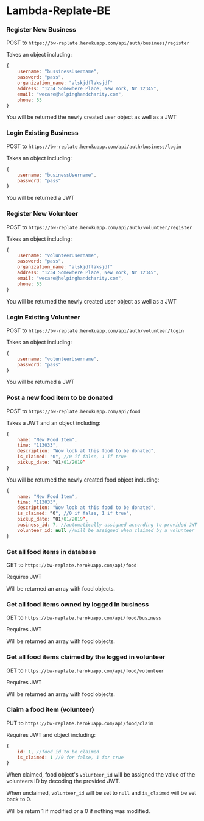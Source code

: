 # Lambda-Replate-BE


### Register New Business

POST to `https://bw-replate.herokuapp.com/api/auth/business/register`

Takes an object including:
```javascript 
{
    username: "bussinessUsername",
    password: "pass",
    organization_name: "alskjdflaksjdf"
    address: "1234 Somewhere Place, New York, NY 12345",
    email: "wecare@helpinghandcharity.com",
    phone: 55
}
```
You will be returned the newly created user object as well as a JWT


### Login Existing Business

POST to `https://bw-replate.herokuapp.com/api/auth/business/login`

Takes an object including:
```javascript
{
    username: "businessUsername",
    password: "pass"
}
```

You will be returned a JWT

### Register New Volunteer

POST to `https://bw-replate.herokuapp.com/api/auth/volunteer/register`

Takes an object including:
```javascript 
{
    username: "volunteerUsername",
    password: "pass",
    organization_name: "alskjdflaksjdf"
    address: "1234 Somewhere Place, New York, NY 12345",
    email: "wecare@helpinghandcharity.com",
    phone: 55
}
```
You will be returned the newly created user object as well as a JWT


### Login Existing Volunteer

POST to `https://bw-replate.herokuapp.com/api/auth/volunteer/login`

Takes an object including:
```javascript
{
    username: "volunteerUsername",
    password: "pass"
}
```

You will be returned a JWT


### Post a new food item to be donated

POST to `https://bw-replate.herokuapp.com/api/food`

Takes a JWT and an object including: 

```javascript
{
	name: "New Food Item",
	time: "113033",
	description: "Wow look at this food to be donated",
	is_claimed: "0", //0 if false, 1 if true
	pickup_date: “01/01/2019“
}
```

You will be returned the newly created food object including:
```javascript
{
    name: "New Food Item",
    time: "113033",
    description: "Wow look at this food to be donated",
    is_claimed: “0", //0 if false, 1 if true",
    pickup_date: “01/01/2019“,
    business_id: 7, //automatically assigned according to provided JWT
    volunteer_id: null //will be assigned when claimed by a volunteer
}
```

### Get all food items in database

GET to `https://bw-replate.herokuapp.com/api/food`

Requires JWT

Will be returned an array with food objects.

### Get all food items owned by logged in business

GET to `https://bw-replate.herokuapp.com/api/food/business`

Requires JWT

Will be returned an array with food objects.

### Get all food items claimed by the logged in volunteer

GET to `https://bw-replate.herokuapp.com/api/food/volunteer`

Requires JWT

Will be returned an array with food objects.

### Claim a food item (volunteer) 

PUT to `https://bw-replate.herokuapp.com/api/food/claim`

Requires JWT and object including: 

```javascript
{
    id: 1, //food id to be claimed
    is_claimed: 1 //0 for false, 1 for true
}
```

When claimed, food object's `volunteer_id` will be assigned the value of the volunteers ID by decoding the provided JWT.

When unclaimed, `volunteer_id` will be set to `null` and `is_claimed` will be set back to 0.

Will be return 1 if modified or a 0 if nothing was modified.